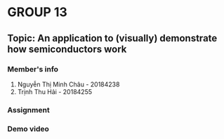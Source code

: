 # GROUP 13
## Topic: An application to (visually) demonstrate how semiconductors work
### Member's info
1. Nguyễn Thị Minh Châu - 20184238
2. Trịnh Thu Hải - 20184255
### Assignment
### Demo video
